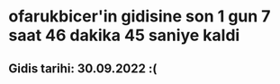 # ofarukbicer'in gidisine son 1 gun 7 saat 46 dakika 45 saniye kaldi

## Gidis tarihi: 30.09.2022 :(